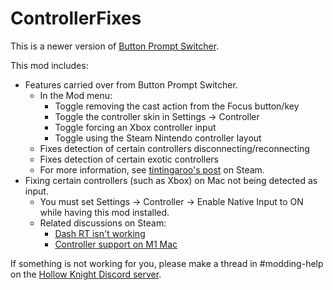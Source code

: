 # ControllerFixes

This is a newer version of [Button Prompt Switcher](https://github.com/TheMulhima/Button-Prompt-Switcher).

This mod includes:
- Features carried over from Button Prompt Switcher.
    - In the Mod menu:
        - Toggle removing the cast action from the Focus button/key
        - Toggle the controller skin in Settings -> Controller
        - Toggle forcing an Xbox controller input
        - Toggle using the Steam Nintendo controller layout
    - Fixes detection of certain controllers disconnecting/reconnecting
    - Fixes detection of certain exotic controllers
    - For more information, see [tintingaroo's post](https://steamcommunity.com/sharedfiles/filedetails/?id=2525497719) on Steam.
- Fixing certain controllers (such as Xbox) on Mac not being detected as input.
    - You must set Settings -> Controller -> Enable Native Input to ON while having this mod installed.
    - Related discussions on Steam:
        - [Dash RT isn't working](https://steamcommunity.com/app/367520/discussions/0/1621724915787605440/)
        - [Controller support on M1 Mac](https://steamcommunity.com/app/367520/discussions/0/3108025660984901686/)
 
If something is not working for you, please make a thread in #modding-help on the [Hollow Knight Discord server](https://discord.com/invite/hollowknight).
